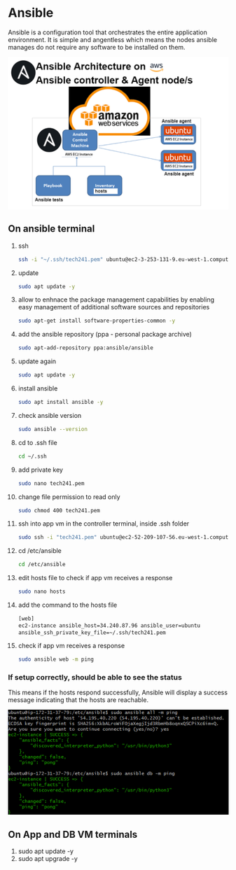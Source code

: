 # Ansible
Ansible is a configuration tool that orchestrates the entire application environment. It is simple and angentless which means the nodes ansible manages do not require any software to be installed on them.

![ansible architecture](images/ansible_architecture.png)

## On ansible terminal
1) ssh
   ```bash
   ssh -i "~/.ssh/tech241.pem" ubuntu@ec2-3-253-131-9.eu-west-1.compute.amazonaws.com 
   ```
2) update
   ```bash
   sudo apt update -y
   ```
3) allow to enhnace the package management capabilities by enabling easy management of additional software sources and repositories
   ```bash
   sudo apt-get install software-properties-common -y
   ```
4) add the ansible repository (ppa - personal package archive)
   ```bash
   sudo apt-add-repository ppa:ansible/ansible
   ```
5) update again
   ```bash
   sudo apt update -y
   ```
6) install ansible
   ```bash
   sudo apt install ansible -y
   ``` 
7) check ansible version
   ```bash
   sudo ansible --version
8) cd to .ssh file
    ```bash
    cd ~/.ssh
    ```   
9) add private key
   ```bash
   sudo nano tech241.pem
   ```
10) change file permission to read only
    ```bash
    sudo chmod 400 tech241.pem
    ```
11) ssh into app vm in the controller terminal, inside .ssh folder
    ```bash
    sudo ssh -i "tech241.pem" ubuntu@ec2-52-209-107-56.eu-west-1.compute.amazonaws.com
    ```
12) cd /etc/ansible
    ```bash
    cd /etc/ansible
    ```
13) edit hosts file to check if app vm receives a response 
    ```bash
    sudo nano hosts
    ```
14) add the command to the hosts file 
    ```
    [web]
    ec2-instance ansible_host=34.240.87.96 ansible_user=ubuntu ansible_ssh_private_key_file=~/.ssh/tech241.pem
    ```
15) check if app vm receives a response  
    ```bash
    sudo ansible web -m ping
    ```
### If setup correctly, should be able to see the status
This means if the hosts respond successfully, Ansible will display a success message indicating that the hosts are reachable.

![ping status result](images/ping_status.png)

## On App and DB VM terminals
1) sudo apt update -y
2) sudo apt upgrade -y

